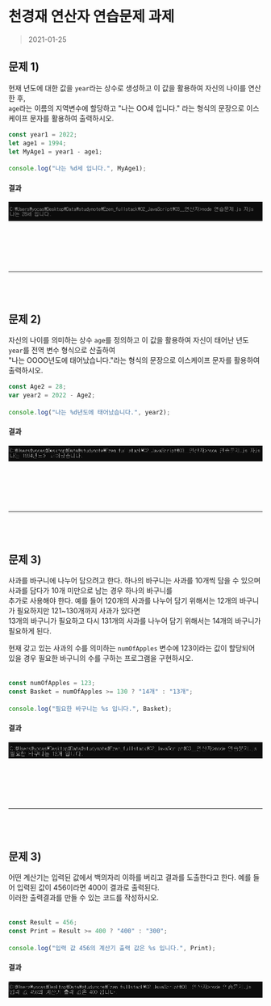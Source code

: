 # 천경재 연산자 연습문제 과제
> 2021-01-25

## 문제 1)
현재 년도에 대한 값을 `year`라는 상수로 생성하고 이 값을 활용하여 자신의 나이를 연산한 후,   
`age`라는 이름의 지역변수에 할당하고 "나는 OO세 입니다." 라는 형식의 문장으로 이스케이프 문자를 활용하여 출력하시오.

```javascript
const year1 = 2022;
let age1 = 1994;
let MyAge1 = year1 - age1;

console.log("나는 %d세 입니다.", MyAge1);
```

#### 결과
<img src="res/testQ1.png">

<br/><br/>
---
---
<br/><br/>


## 문제 2) 
자신의 나이를 의미하는 상수 `age`를 정의하고 이 값을 활용하여 자신이 태어난 년도 `year`를 전역 변수 형식으로 산출하여   
"나는 OOOO년도에 태어났습니다."라는 형식의 문장으로 이스케이프 문자를 활용하여 출력하시오.

```javascript
const Age2 = 28;
var year2 = 2022 - Age2;

console.log("나는 %d년도에 태어났습니다.", year2);
```

#### 결과
<img src="res/testQ2.png">

<br/><br/>
---
---
<br/><br/>


## 문제 3)
사과를 바구니에 나누어 담으려고 한다. 하나의 바구니는 사과를 10개씩 담을 수 있으며 사과를 담다가 10개 미만으로 남는 경우 하나의 바구니를   
추가로 사용해야 한다. 예를 들어 120개의 사과를 나누어 담기 위해서는 12개의 바구니가 필요하지만 121~130개까지 사과가 있다면   
13개의 바구니가 필요하고 다시 131개의 사과를 나누어 담기 위해서는 14개의 바구니가 필요하게 된다.


현재 갖고 있는 사과의 수를 의미하는 `numOfApples` 변수에 123이라는 값이 할당되어 있을 경우 필요한 바구니의 수를 구하는 프로그램을   구현하시오.

```javascript

const numOfApples = 123;
const Basket = numOfApples >= 130 ? "14개" : "13개";

console.log("필요한 바구니는 %s 입니다.", Basket);

```
#### 결과
<img src="res/testQ3.png">

<br/><br/>
---
---
<br/><br/>

## 문제 3)
어떤 계산기는 입력된 값에서 백의자리 이하를 버리고 결과를 도출한다고 한다. 예를 들어 입력된 값이 456이라면 400이 결과로 출력된다.   
이러한 출력결과를 만들 수 있는 코드를 작성하시오.

```javascript

const Result = 456;
const Print = Result >= 400 ? "400" : "300";

console.log("입력 값 456의 계산기 출력 값은 %s 입니다.", Print);

```

#### 결과
<img src="res/testQ4.png">



